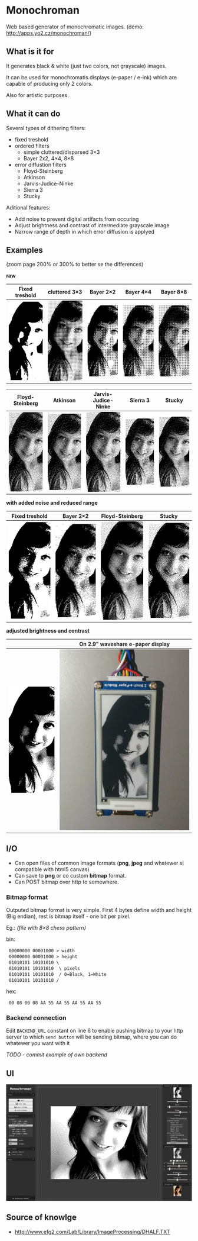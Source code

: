 # Monochroman

Web based generator of monochromatic images.
(demo: http://apps.yo2.cz/monochroman/)

## What is it for
It generates black & white (just two colors, not grayscale) images.

It can be used for monochromatis displays (e-paper / e-ink) which are capable of producing only 2 colors.

Also for artistic purposes.

## What it can do
Several types of dithering filters:
 - fixed treshold
 - ordered filters
    - simple cluttered/disparsed 3×3
    - Bayer 2x2, 4×4, 8×8
 - error diffustion filters
    - Floyd-Steinberg
    - Atkinson 
    - Jarvis-Judice-Ninke
    - Sierra 3
    - Stucky
  
Aditional features:
 - Add noise to prevent digital artifacts from occuring
 - Adjust brightness and contrast of intermediate grayscale image
 - Narrow range of depth in which error diffusion is applyed

## Examples
(zoom page 200% or 300% to better se the differences)

**raw**

| Fixed treshold     | cluttered 3×3      | Bayer 2×2          | Bayer 4×4          | Bayer 8×8          |
|--------------------|--------------------|--------------------|--------------------|--------------------|
| ![img](ex/0.-.png) | ![img](ex/0.0.png) | ![img](ex/0.1.png) | ![img](ex/0.2.png) | ![img](ex/0.3.png) |

| Floyd-Steinberg    | Atkinson           | Jarvis-Judice-Ninke | Sierra 3          | Stucky             |
|--------------------|--------------------|--------------------|--------------------|--------------------|
| ![img](ex/0.4.png) | ![img](ex/0.5.png) | ![img](ex/0.6.png) | ![img](ex/0.7.png) | ![img](ex/0.8.png) |

**with added noise and reduced range**

| Fixed treshold     | Bayer 2×2          | Floyd-Steinberg    | Stucky             |
|--------------------|--------------------|--------------------|--------------------|
| ![img](ex/1.-.png) | ![img](ex/1.1.png) | ![img](ex/1.4.png) | ![img](ex/1.8.png) |

**adjusted brightness and contrast**

|                    | On 2.9" waveshare e-paper display |
|--------------------|--------------------|
| ![img](ex/x.8.png) | <img src="ex/epd.jpg" width="360px" /> |


## I/O

- Can open files of common image formats (**png**, **jpeg** and whatewer si compatible with html5 canvas)
- Can save to **png** or co custom **bitmap** format.
- Can POST bitmap over http to somewhere.

### Bitmap format

Outputed bitmap format is very simple. First 4 bytes define width and height (Big endian), rest is bitmap itself - one bit per pixel.

Eg.: *(file with 8×8 chess pattern)* 

bin:
```
 00000000 00001000 > width
 00000000 00001000 > height
 01010101 10101010 \
 01010101 10101010  \ pixels 
 01010101 10101010  / 0=Black, 1=White
 01010101 10101010 / 
```
hex:
```
 00 08 00 08 AA 55 AA 55 AA 55 AA 55
```

### Backend connection
Edit `BACKEND_URL` constant on line 6 to enable pushing bitmap to your http server to which `send button` will be sending bitmap, where you can do whatewer you want with it

*TODO - commit example of own backend*

## UI
![img](ex/monochroman.png)

## Source of knowlge
  - http://www.efg2.com/Lab/Library/ImageProcessing/DHALF.TXT
